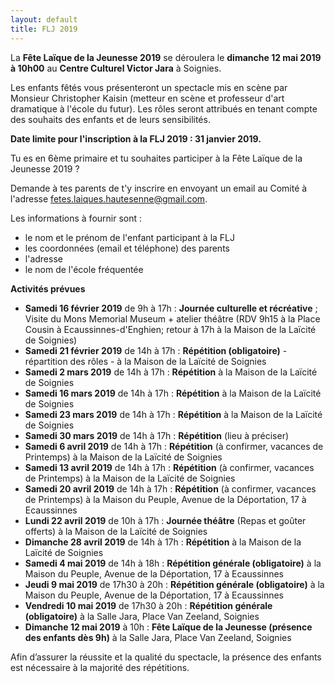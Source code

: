 ```yaml
---
layout: default
title: FLJ 2019
---
```


La **Fête Laïque de la Jeunesse 2019** se déroulera le **dimanche 12 mai 2019 à 10h00** au **Centre Culturel Victor Jara** à Soignies.

Les enfants fêtés vous présenteront un spectacle mis en scène par Monsieur Christopher Kaisin (metteur en scène et professeur d'art dramatique à l'école du futur). Les rôles seront attribués en tenant compte des souhaits des enfants et de leurs sensibilités.

**Date limite pour l'inscription à la FLJ 2019 : 31 janvier 2019.**

Tu es en 6ème primaire et tu souhaites participer à la Fête Laïque de la Jeunesse 2019 ? 

Demande à tes parents de t'y inscrire en envoyant un email au Comité à l'adresse fetes.laiques.hautesenne@gmail.com. 

Les informations à fournir sont :
* le nom et le prénom de l'enfant participant à la FLJ
* les coordonnées (email et téléphone) des parents
* l'adresse
* le nom de l'école fréquentée

**Activités prévues**

* **Samedi 16 février 2019** de 9h à 17h : **Journée culturelle et récréative** ; Visite du Mons Memorial Museum + atelier théâtre (RDV 9h15 à la Place Cousin à Ecaussinnes-d'Enghien; retour à 17h à la Maison de la Laïcité de Soignies)
* **Samedi 21 février 2019** de 14h à 17h : **Répétition (obligatoire)** - répartition des rôles - à la Maison de la Laïcité de Soignies 
* **Samedi 2 mars 2019** de 14h à 17h : **Répétition** à la Maison de la Laïcité de Soignies
* **Samedi 16 mars 2019** de 14h à 17h : **Répétition** à la Maison de la Laïcité de Soignies
* **Samedi 23 mars 2019** de 14h à 17h : **Répétition** à la Maison de la Laïcité de Soignies
* **Samedi 30 mars 2019** de 14h à 17h : **Répétition** (lieu à préciser)
* **Samedi 6 avril 2019** de 14h à 17h : **Répétition** (à confirmer, vacances de Printemps) à la Maison de la Laïcité de Soignies
* **Samedi 13 avril 2019** de 14h à 17h : **Répétition** (à confirmer, vacances de Printemps) à la Maison de la Laïcité de Soignies
* **Samedi 20 avril 2019** de 14h à 17h : **Répétition** (à confirmer, vacances de Printemps) à la Maison du Peuple, Avenue de la Déportation, 17 à Ecaussinnes
* **Lundi 22 avril 2019** de 10h à 17h : **Journée théâtre** (Repas et goûter offerts) à la Maison de la Laïcité de Soignies
* **Dimanche 28 avril 2019** de 14h à 17h : **Répétition** à la Maison de la Laïcité de Soignies
* **Samedi 4 mai 2019** de 14h à 18h : **Répétition générale (obligatoire)** à la Maison du Peuple, Avenue de la Déportation, 17 à Ecaussinnes
* **Jeudi 9 mai 2019** de 17h30 à 20h : **Répétition générale (obligatoire)** à la Maison du Peuple, Avenue de la Déportation, 17 à Ecaussinnes
* **Vendredi 10 mai 2019** de 17h30 à 20h : **Répétition générale (obligatoire)** à la Salle Jara, Place Van Zeeland, Soignies
* **Dimanche 12 mai 2019** à 10h : **Fête Laïque de la Jeunesse (présence des enfants dès 9h)** à la Salle Jara, Place Van Zeeland, Soignies

Afin d’assurer la réussite et la qualité du spectacle, la présence des enfants est nécessaire à la majorité des répétitions.
